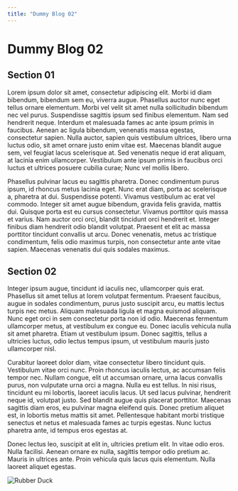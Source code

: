 ```yaml
---
title: "Dummy Blog 02"
---
```


# Dummy Blog 02

## Section 01

Lorem ipsum dolor sit amet, consectetur adipiscing elit. Morbi id diam bibendum, bibendum sem eu, viverra augue. Phasellus auctor nunc eget tellus ornare elementum. Morbi vel velit sit amet nulla sollicitudin bibendum nec vel purus. Suspendisse sagittis ipsum sed finibus elementum. Nam sed hendrerit neque. Interdum et malesuada fames ac ante ipsum primis in faucibus. Aenean ac ligula bibendum, venenatis massa egestas, consectetur sapien. Nulla auctor, sapien quis vestibulum ultrices, libero urna luctus odio, sit amet ornare justo enim vitae est. Maecenas blandit augue sem, vel feugiat lacus scelerisque at. Sed venenatis neque id erat aliquam, at lacinia enim ullamcorper. Vestibulum ante ipsum primis in faucibus orci luctus et ultrices posuere cubilia curae; Nunc vel mollis libero.

Phasellus pulvinar lacus eu sagittis pharetra. Donec condimentum purus ipsum, id rhoncus metus lacinia eget. Nunc erat diam, porta ac scelerisque a, pharetra at dui. Suspendisse potenti. Vivamus vestibulum ac erat vel commodo. Integer sit amet augue bibendum, gravida felis gravida, mattis dui. Quisque porta est eu cursus consectetur. Vivamus porttitor quis massa et varius. Nam auctor orci orci, blandit tincidunt orci hendrerit et. Integer finibus diam hendrerit odio blandit volutpat. Praesent et elit ac massa porttitor tincidunt convallis ut arcu. Donec venenatis, metus ac tristique condimentum, felis odio maximus turpis, non consectetur ante ante vitae sapien. Maecenas venenatis dui quis sodales maximus.

## Section 02

Integer ipsum augue, tincidunt id iaculis nec, ullamcorper quis erat. Phasellus sit amet tellus at lorem volutpat fermentum. Praesent faucibus, augue in sodales condimentum, purus justo suscipit arcu, eu mattis lectus turpis nec metus. Aliquam malesuada ligula et magna euismod aliquam. Nunc eget orci in sem consectetur porta non id odio. Maecenas fermentum ullamcorper metus, at vestibulum ex congue eu. Donec iaculis vehicula nulla sit amet pharetra. Etiam ut vestibulum ipsum. Donec sagittis, tellus a ultricies luctus, odio lectus tempus ipsum, ut vestibulum mauris justo ullamcorper nisl.

Curabitur laoreet dolor diam, vitae consectetur libero tincidunt quis. Vestibulum vitae orci nunc. Proin rhoncus iaculis lectus, ac accumsan felis tempor nec. Nullam congue, elit ut accumsan ornare, urna lacus convallis purus, non vulputate urna orci a magna. Nulla eu est tellus. In nisi risus, tincidunt eu mi lobortis, laoreet iaculis lacus. Ut sed lacus pulvinar, hendrerit neque id, volutpat justo. Sed blandit augue quis placerat porttitor. Maecenas sagittis diam eros, eu pulvinar magna eleifend quis. Donec pretium aliquet est, in lobortis metus mattis sit amet. Pellentesque habitant morbi tristique senectus et netus et malesuada fames ac turpis egestas. Nunc luctus pharetra ante, id tempus eros egestas at.

Donec lectus leo, suscipit at elit in, ultricies pretium elit. In vitae odio eros. Nulla facilisi. Aenean ornare ex nulla, sagittis tempor odio pretium ac. Mauris in ultrices ante. Proin vehicula quis lacus quis elementum. Nulla laoreet aliquet egestas.

![Rubber Duck](/dist/assets/rubber-duck.jpg "Rubber Duck")